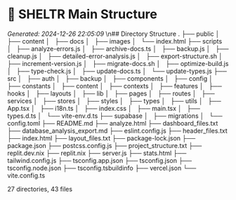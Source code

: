 # 🌳 SHELTR Main Structure
*Generated: 2024-12-26 22:05:09*
\n## Directory Structure
.
├── public
│   ├── content
│   ├── docs
│   ├── images
│   └── index.html
├── scripts
│   ├── analyze-errors.js
│   ├── archive-docs.ts
│   ├── backup.js
│   ├── cleanup.js
│   ├── detailed-error-analysis.js
│   ├── export-structure.sh
│   ├── increment-version.js
│   ├── migrate-docs.sh
│   ├── optimize-build.js
│   ├── type-check.js
│   ├── update-docs.ts
│   └── update-types.js
├── src
│   ├── auth
│   ├── backup
│   ├── components
│   ├── config
│   ├── constants
│   ├── content
│   ├── contexts
│   ├── features
│   ├── hooks
│   ├── layouts
│   ├── lib
│   ├── pages
│   ├── routes
│   ├── services
│   ├── stores
│   ├── styles
│   ├── types
│   ├── utils
│   ├── App.tsx
│   ├── i18n.ts
│   ├── index.css
│   ├── main.tsx
│   ├── types.d.ts
│   └── vite-env.d.ts
├── supabase
│   ├── migrations
│   └── config.toml
├── README.md
├── analyze.html
├── dashboard_files.txt
├── database_analysis_export.md
├── eslint.config.js
├── header_files.txt
├── index.html
├── layout_files.txt
├── package-lock.json
├── package.json
├── postcss.config.js
├── project_structure.txt
├── replit.dev.nix
├── replit.nix
├── server.js
├── stats.html
├── tailwind.config.js
├── tsconfig.app.json
├── tsconfig.json
├── tsconfig.node.json
├── tsconfig.tsbuildinfo
├── vercel.json
└── vite.config.ts

27 directories, 43 files
